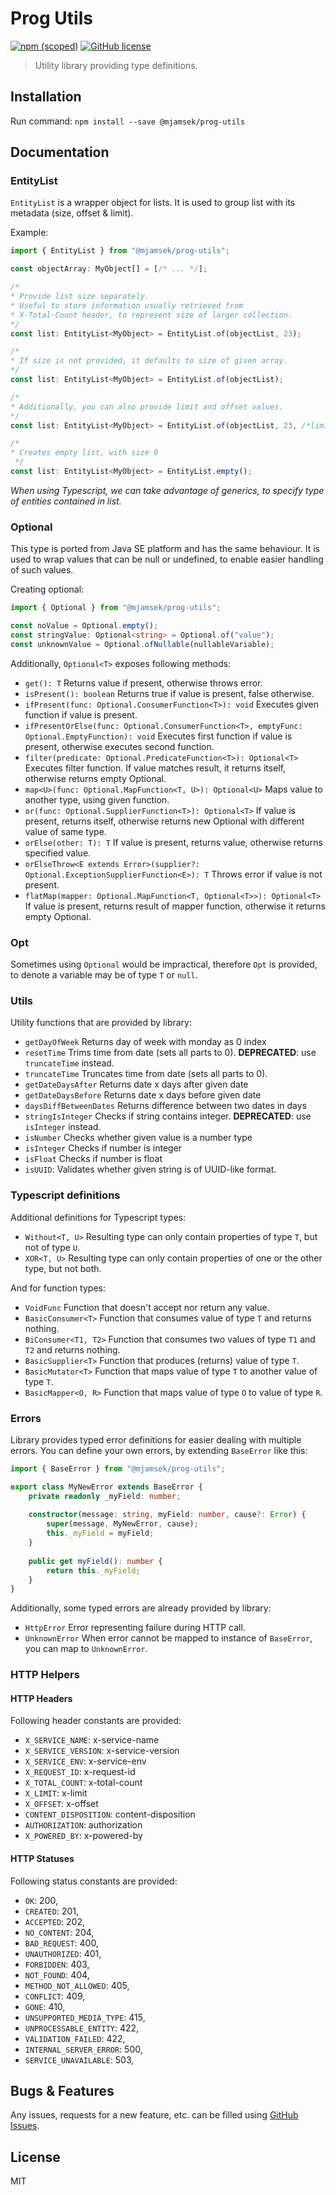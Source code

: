 # Prog Utils
[![npm (scoped)](https://img.shields.io/npm/v/@mjamsek/prog-utils)](https://www.npmjs.com/package/@mjamsek/prog-utils)
[![GitHub license](https://img.shields.io/github/license/Jamsek-m/ts-prog-utils)](https://github.com/Jamsek-m/ts-prog-utils/blob/master/LICENSE)
> Utility library providing type definitions.

## Installation

Run command: `npm install --save @mjamsek/prog-utils`

## Documentation

### EntityList

`EntityList` is a wrapper object for lists. It is used to group list with its metadata (size, offset & limit).

Example:

```typescript
import { EntityList } from "@mjamsek/prog-utils";

const objectArray: MyObject[] = [/* ... */];

/*
* Provide list size separately.
* Useful to store information usually retrieved from
* X-Total-Count header, to represent size of larger collection.
*/
const list: EntityList<MyObject> = EntityList.of(objectList, 23);

/*
* If size is not provided, it defaults to size of given array.
*/
const list: EntityList<MyObject> = EntityList.of(objectList);

/*
* Additionally, you can also provide limit and offset values.
*/
const list: EntityList<MyObject> = EntityList.of(objectList, 23, /*limit: */ 10, /*offset: */ 0);

/*
* Creates empty list, with size 0
 */
const list: EntityList<MyObject> = EntityList.empty();
```

*When using Typescript, we can take advantage of generics, to specify type of entities contained in list.*

### Optional

This type is ported from Java SE platform and has the same behaviour. It is used to wrap values that can be null or undefined, to enable easier handling of such values.

Creating optional:
```typescript
import { Optional } from "@mjamsek/prog-utils";

const noValue = Optional.empty();
const stringValue: Optional<string> = Optional.of("value");
const unknownValue = Optional.ofNullable(nullableVariable);
```

Additionally, `Optional<T>` exposes following methods:

* `get(): T` Returns value if present, otherwise throws error.
* `isPresent(): boolean` Returns true if value is present, false otherwise.
* `ifPresent(func: Optional.ConsumerFunction<T>): void` Executes given function if value is present.
* `ifPresentOrElse(func: Optional.ConsumerFunction<T>, emptyFunc: Optional.EmptyFunction): void` Executes first function if value is present, otherwise executes second function.
* `filter(predicate: Optional.PredicateFunction<T>): Optional<T>` Executes filter function. If value matches result, it returns itself, otherwise returns empty Optional.
* `map<U>(func: Optional.MapFunction<T, U>): Optional<U>` Maps value to another type, using given function.
* `or(func: Optional.SupplierFunction<T>): Optional<T>` If value is present, returns itself, otherwise returns new Optional with different value of same type.
* `orElse(other: T): T` If value is present, returns value, otherwise returns specified value. 
* `orElseThrow<E extends Error>(supplier?: Optional.ExceptionSupplierFunction<E>): T` Throws error if value is not present.
* `flatMap(mapper: Optional.MapFunction<T, Optional<T>>): Optional<T>` If value is present, returns result of mapper function, otherwise it returns empty Optional.

### Opt

Sometimes using `Optional` would be impractical, therefore `Opt` is provided, to denote a variable may be of type `T` or `null`.

### Utils

Utility functions that are provided by library:
* `getDayOfWeek` Returns day of week with monday as 0 index
* `resetTime` Trims time from date (sets all parts to 0). **DEPRECATED**: use `truncateTime` instead.
* `truncateTime` Truncates time from date (sets all parts to 0).
* `getDateDaysAfter` Returns date x days after given date
* `getDateDaysBefore` Returns date x days before given date
* `daysDiffBetweenDates` Returns difference between two dates in days
* `stringIsInteger` Checks if string contains integer. **DEPRECATED**: use `isInteger` instead.
* `isNumber` Checks whether given value is a number type
* `isInteger` Checks if number is integer
* `isFloat` Checks if number is float
* `isUUID`: Validates whether given string is of UUID-like format.


### Typescript definitions

Additional definitions for Typescript types:

* `Without<T, U>` Resulting type can only contain properties of type `T`, but not of type `U`.
* `XOR<T, U>` Resulting type can only contain properties of one or the other type, but not both.

And for function types:

* `VoidFunc` Function that doesn't accept nor return any value. 
* `BasicConsumer<T>` Function that consumes value of type `T` and returns nothing.
* `BiConsumer<T1, T2>` Function that consumes two values of type `T1` and `T2` and returns nothing.
* `BasicSupplier<T>` Function that produces (returns) value of type `T`.
* `BasicMutator<T>` Function that maps value of type `T` to another value of type `T`.
* `BasicMapper<O, R>` Function that maps value of type `O` to value of type `R`.

### Errors

Library provides typed error definitions for easier dealing with multiple errors. You can define your own errors, by extending `BaseError` like this:

```typescript
import { BaseError } from "@mjamsek/prog-utils";

export class MyNewError extends BaseError {
    private readonly _myField: number;
    
    constructor(message: string, myField: number, cause?: Error) {
        super(message, MyNewError, cause);
        this._myField = myField;
    }
    
    public get myField(): number {
        return this._myField;
    }
}
```

Additionally, some typed errors are already provided by library:
* `HttpError` Error representing failure during HTTP call.
* `UnknownError` When error cannot be mapped to instance of `BaseError`, you can map to `UnknownError`.

### HTTP Helpers

#### HTTP Headers

Following header constants are provided:

* `X_SERVICE_NAME`: x-service-name
* `X_SERVICE_VERSION`: x-service-version
* `X_SERVICE_ENV`: x-service-env
* `X_REQUEST_ID`: x-request-id
* `X_TOTAL_COUNT`: x-total-count
* `X_LIMIT`: x-limit
* `X_OFFSET`: x-offset
* `CONTENT_DISPOSITION`: content-disposition
* `AUTHORIZATION`: authorization
* `X_POWERED_BY`: x-powered-by

#### HTTP Statuses

Following status constants are provided:

* `OK`: 200,
* `CREATED`: 201,
* `ACCEPTED`: 202,
* `NO_CONTENT`: 204,
* `BAD_REQUEST`: 400,
* `UNAUTHORIZED`: 401,
* `FORBIDDEN`: 403,
* `NOT_FOUND`: 404,
* `METHOD_NOT_ALLOWED`: 405,
* `CONFLICT`: 409,
* `GONE`: 410,
* `UNSUPPORTED_MEDIA_TYPE`: 415,
* `UNPROCESSABLE_ENTITY`: 422,
* `VALIDATION_FAILED`: 422,
* `INTERNAL_SERVER_ERROR`: 500,
* `SERVICE_UNAVAILABLE`: 503,

## Bugs & Features

Any issues, requests for a new feature, etc. can be filled using [GitHub Issues](https://github.com/Jamsek-m/ts-prog-utils/issues).

## License

MIT

